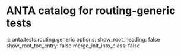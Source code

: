 <!--
  ~ Copyright (c) 2023-2024 Arista Networks, Inc.
  ~ Use of this source code is governed by the Apache License 2.0
  ~ that can be found in the LICENSE file.
  -->

# ANTA catalog for routing-generic tests

::: anta.tests.routing.generic
    options:
      show_root_heading: false
      show_root_toc_entry: false
      merge_init_into_class: false
